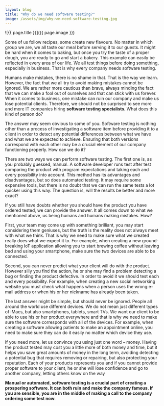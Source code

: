 ```yaml
---
layout: blog
title: "Why do we need software testing?"
image: /assets/img/why-we-need-software-testing.jpg
---
```

![{{ page.title }}]({{ page.image }})

Some of us follow recipes, some create new flavours. No matter in which group we are, we all taste our meal before serving it to our guests. It might be hard when it comes to baking, but once you try the taste of a proper dough, you are ready to go and start a bakery. This example can easily be reflected in every area of our life. We all test things before doing something, especially in business. That is why every company needs software testing.
 

Humans make mistakes, there is no shame in that. That is the way we learn. However, the fact that we all try to avoid making mistakes cannot be ignored. We are rather more cautious than brave, always minding the fact that we can make a fool out of ourselves and that can stick with us forever. When it comes to business, one mistake can ruin our company and make us lose potential clients. Therefore, we should not be surprised to see more and more IT companies hiring **software testing specialists**. What does this kind of person do?
 

The answer may seem obvious to some of you. Software testing is nothing other than a process of investigating a software item before providing it to a client in order to detect any potential differences between what we have and what we are expected to achieve. Ensuring that both versions correspond with each other may be a crucial element of our company functioning properly. How can we do it?
 

There are two ways we can perform software testing. The first one is, as you probably guessed, manual. A software developer runs test after test comparing the product with program expectations and taking each and every possibility into account. This method has its advantages and disadvantages, but so does automated testing. It may require some expensive tools, but there is no doubt that we can run the same tests a lot quicker using this way. The question is, will the results be better and more exact?
 

If you still have doubts whether you should have the product you have ordered tested, we can provide the answer. It all comes down to what we mentioned above, us being humans and humans making mistakes. How?
 

First, your team may come up with something brilliant, you may start considering them geniuses, but the truth is the reality does not always meet with what we think. That is why we need to make sure what we created really does what we expect it to. For example, when creating a new ground-breaking IoT application allowing you to start brewing coffee without leaving bed and using your smartphone, make sure the two devices are able to be connected.
 

Second, you can never predict what your client will do with the product. However silly you find the action, he or she may find a problem detecting a bug or finding the product defective. In order to avoid it we should test each and every possibility. For example, when creating a new social networking website you must check what happens when a person uses the wrong e-mail address or when his or her nickname has already been taken.
 

The last answer might be simple, but should never be ignored. People all around the world use different devices. We do not mean just different types of iMacs, but also smartphones, tablets, smart TVs. We want our client to be able to use his or her product everywhere and that is why we need to make sure the software corresponds with all of the devices. For example, when creating a software allowing patients to make an appointment online, you need to make sure they can do it easily no matter which device they use.
 

If you need more, let us convince you using just one word – money. Having the product tested may cost you a little more of both money and time, but it helps you save great amounts of money in the long term, avoiding detecting a potential bug that requires removing or repairing, but also protecting your reputation. Each of your products represents you and if you cannot provide proper software to your client, he or she will lose confidence and go to another company, letting others know on the way

**Manual or automated, software testing is a crucial part of creating a prospering software. It can both ruin and make the company famous. If you are sensible, you are in the middle of making a call to the company ordering some test now**.
